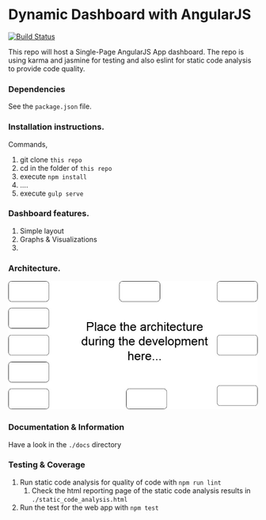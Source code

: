 
# Dynamic Dashboard with AngularJS
[![Build Status](https://travis-ci.org/odynik/dashboard.svg?branch=dynamic_dashboard)](https://travis-ci.org/odynik/dashboard)

This repo will host a Single-Page AngularJS App dashboard.
The repo is using karma and jasmine for testing and also eslint for static code analysis to provide code quality.

### Dependencies
See the `package.json` file.
### Installation instructions.
Commands,
1. git clone `this repo`
2. cd in the folder of `this repo`
3. execute `npm install`
4. ....
5. execute `gulp serve`

### Dashboard features.
1. Simple layout
2. Graphs & Visualizations
3. 

### Architecture.
![Dashboard Architecture](./docs/img/DashboardArchitecture.jpg)

### Documentation & Information
Have a look in the `./docs` directory

### Testing & Coverage
1. Run static code analysis for quality of code with `npm run lint`
    1. Check the html reporting page of the static code analysis results in `./static_code_analysis.html`
2. Run the test for the web app with `npm test`